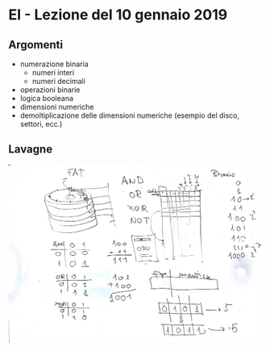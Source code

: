 # EI - Lezione del 10 gennaio 2019

## Argomenti

* numerazione binaria
  * numeri interi
  * numeri decimali
* operazioni binarie
* logica booleana
* dimensioni numeriche
* demoltiplicazione delle dimensioni numeriche (esempio del disco, settori,
  ecc.)

## Lavagne

![whiteboard 1](./P_EI_2019-01-10_15.23.07_1.jpg)
